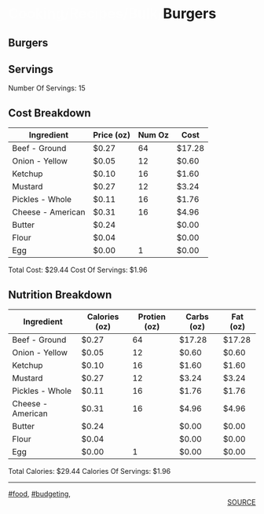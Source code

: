 # <span style='color:#FFFFFF80'>Cooking/Recipes/Bulk/</span><b>Burgers</b>
## Burgers
## Servings
Number Of Servings: 15
## Cost Breakdown
| Ingredient | Price (oz) | Num Oz | Cost |
| ------------ | ------------ | ------------ | ------------ |
| Beef - Ground | $0.27 | 64 | $17.28 |
| Onion - Yellow | $0.05 | 12 | $0.60 |
| Ketchup | $0.10 | 16 | $1.60 |
| Mustard | $0.27 | 12 | $3.24 |
| Pickles - Whole | $0.11 | 16 | $1.76 |
| Cheese - American | $0.31 | 16 | $4.96 |
| Butter | $0.24 |  | $0.00 |
| Flour | $0.04 |  | $0.00 |
| Egg | $0.00 | 1 | $0.00 |

Total Cost: $29.44
Cost Of Servings: $1.96
## Nutrition Breakdown
| Ingredient | Calories (oz) | Protien (oz) | Carbs (oz) | Fat (oz) |
| ------------ | ------------ | ------------ | ------------ | ------------ |
| Beef - Ground | $0.27 | 64 | $17.28 | $17.28 |
| Onion - Yellow | $0.05 | 12 | $0.60 | $0.60 |
| Ketchup | $0.10 | 16 | $1.60 | $1.60 |
| Mustard | $0.27 | 12 | $3.24 | $3.24 |
| Pickles - Whole | $0.11 | 16 | $1.76 | $1.76 |
| Cheese - American | $0.31 | 16 | $4.96 | $4.96 |
| Butter | $0.24 |  | $0.00 | $0.00 |
| Flour | $0.04 |  | $0.00 | $0.00 |
| Egg | $0.00 | 1 | $0.00 | $0.00 |

Total Calories: $29.44
Calories Of Servings: $1.96
<div style='page-break-after: always;'></div>
<div style='page-break-after: always;'></div>
<hr/>
<div style='page-break-after: always;'></div>
<div style='page-break-after: always;'></div>
<a href='tag-food.html'>#food</a>, <a href='tag-budgeting.html'>#budgeting</a>, 
<div style='page-break-after: always;'></div>
<div style='text-align: right'>
<a href='https://docs.google.com/spreadsheets/d/e/2PACX-1vSAyak9YlStJt0W2QiXNHVF8FODXyzkGh0HTz9XkhPPqGQ7IycIP1MG9gofJCHmb8c_vAcLKiqcYQXQ/pub?output=xlsx'>SOURCE</a>
</div>
